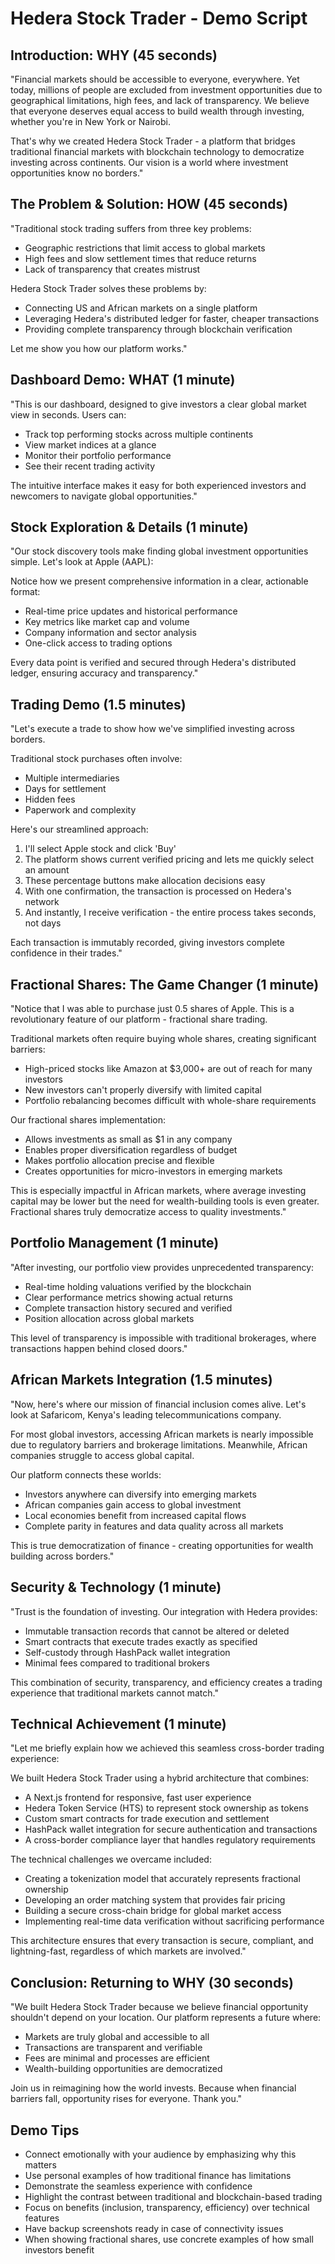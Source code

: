 # Hedera Stock Trader - Demo Script

## Introduction: WHY (45 seconds)
"Financial markets should be accessible to everyone, everywhere. Yet today, millions of people are excluded from investment opportunities due to geographical limitations, high fees, and lack of transparency. We believe that everyone deserves equal access to build wealth through investing, whether you're in New York or Nairobi.

That's why we created Hedera Stock Trader - a platform that bridges traditional financial markets with blockchain technology to democratize investing across continents. Our vision is a world where investment opportunities know no borders."

## The Problem & Solution: HOW (45 seconds)
"Traditional stock trading suffers from three key problems:
- Geographic restrictions that limit access to global markets
- High fees and slow settlement times that reduce returns
- Lack of transparency that creates mistrust

Hedera Stock Trader solves these problems by:
- Connecting US and African markets on a single platform
- Leveraging Hedera's distributed ledger for faster, cheaper transactions
- Providing complete transparency through blockchain verification

Let me show you how our platform works."

## Dashboard Demo: WHAT (1 minute)
"This is our dashboard, designed to give investors a clear global market view in seconds. Users can:
- Track top performing stocks across multiple continents
- View market indices at a glance
- Monitor their portfolio performance
- See their recent trading activity

The intuitive interface makes it easy for both experienced investors and newcomers to navigate global opportunities."

## Stock Exploration & Details (1 minute)
"Our stock discovery tools make finding global investment opportunities simple. Let's look at Apple (AAPL):

Notice how we present comprehensive information in a clear, actionable format:
- Real-time price updates and historical performance
- Key metrics like market cap and volume
- Company information and sector analysis
- One-click access to trading options

Every data point is verified and secured through Hedera's distributed ledger, ensuring accuracy and transparency."

## Trading Demo (1.5 minutes)
"Let's execute a trade to show how we've simplified investing across borders.

Traditional stock purchases often involve:
- Multiple intermediaries
- Days for settlement
- Hidden fees
- Paperwork and complexity

Here's our streamlined approach:
1. I'll select Apple stock and click 'Buy'
2. The platform shows current verified pricing and lets me quickly select an amount
3. These percentage buttons make allocation decisions easy
4. With one confirmation, the transaction is processed on Hedera's network
5. And instantly, I receive verification - the entire process takes seconds, not days

Each transaction is immutably recorded, giving investors complete confidence in their trades."

## Fractional Shares: The Game Changer (1 minute)
"Notice that I was able to purchase just 0.5 shares of Apple. This is a revolutionary feature of our platform - fractional share trading.

Traditional markets often require buying whole shares, creating significant barriers:
- High-priced stocks like Amazon at $3,000+ are out of reach for many investors
- New investors can't properly diversify with limited capital
- Portfolio rebalancing becomes difficult with whole-share requirements

Our fractional shares implementation:
- Allows investments as small as $1 in any company
- Enables proper diversification regardless of budget
- Makes portfolio allocation precise and flexible
- Creates opportunities for micro-investors in emerging markets

This is especially impactful in African markets, where average investing capital may be lower but the need for wealth-building tools is even greater. Fractional shares truly democratize access to quality investments."

## Portfolio Management (1 minute)
"After investing, our portfolio view provides unprecedented transparency:
- Real-time holding valuations verified by the blockchain
- Clear performance metrics showing actual returns
- Complete transaction history secured and verified
- Position allocation across global markets

This level of transparency is impossible with traditional brokerages, where transactions happen behind closed doors."

## African Markets Integration (1.5 minutes)
"Now, here's where our mission of financial inclusion comes alive. Let's look at Safaricom, Kenya's leading telecommunications company.

For most global investors, accessing African markets is nearly impossible due to regulatory barriers and brokerage limitations. Meanwhile, African companies struggle to access global capital.

Our platform connects these worlds:
- Investors anywhere can diversify into emerging markets
- African companies gain access to global investment
- Local economies benefit from increased capital flows
- Complete parity in features and data quality across all markets

This is true democratization of finance - creating opportunities for wealth building across borders."

## Security & Technology (1 minute)
"Trust is the foundation of investing. Our integration with Hedera provides:
- Immutable transaction records that cannot be altered or deleted
- Smart contracts that execute trades exactly as specified
- Self-custody through HashPack wallet integration
- Minimal fees compared to traditional brokers

This combination of security, transparency, and efficiency creates a trading experience that traditional markets cannot match."

## Technical Achievement (1 minute)
"Let me briefly explain how we achieved this seamless cross-border trading experience:

We built Hedera Stock Trader using a hybrid architecture that combines:
- A Next.js frontend for responsive, fast user experience
- Hedera Token Service (HTS) to represent stock ownership as tokens
- Custom smart contracts for trade execution and settlement
- HashPack wallet integration for secure authentication and transactions
- A cross-border compliance layer that handles regulatory requirements

The technical challenges we overcame included:
- Creating a tokenization model that accurately represents fractional ownership
- Developing an order matching system that provides fair pricing
- Building a secure cross-chain bridge for global market access
- Implementing real-time data verification without sacrificing performance

This architecture ensures that every transaction is secure, compliant, and lightning-fast, regardless of which markets are involved."

## Conclusion: Returning to WHY (30 seconds)
"We built Hedera Stock Trader because we believe financial opportunity shouldn't depend on your location. Our platform represents a future where:
- Markets are truly global and accessible to all
- Transactions are transparent and verifiable
- Fees are minimal and processes are efficient
- Wealth-building opportunities are democratized

Join us in reimagining how the world invests. Because when financial barriers fall, opportunity rises for everyone. Thank you."

## Demo Tips
- Connect emotionally with your audience by emphasizing why this matters
- Use personal examples of how traditional finance has limitations
- Demonstrate the seamless experience with confidence
- Highlight the contrast between traditional and blockchain-based trading
- Focus on benefits (inclusion, transparency, efficiency) over technical features
- Have backup screenshots ready in case of connectivity issues
- When showing fractional shares, use concrete examples of how small investors benefit 